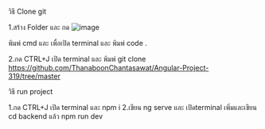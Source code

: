 วิธี Clone git

1.สร้าง Folder และ กด
![image](https://github.com/user-attachments/assets/449a0f9a-6192-4963-9f2d-9a17e84e75eb)

พิมพ์ cmd และ เพื่อเปิด terminal และ พิมพ์ code .

2.กด CTRL+J เปิด terminal และ พิมพ์ git clone https://github.com/ThanaboonChantasawat/Angular-Project-319/tree/master

วิธี run project

1.กด CTRL+J เปิด terminal และ npm i
2.เขียน ng serve และ เปิดterminal เพิ่มและเขียน cd backend แล้ว npm run dev
